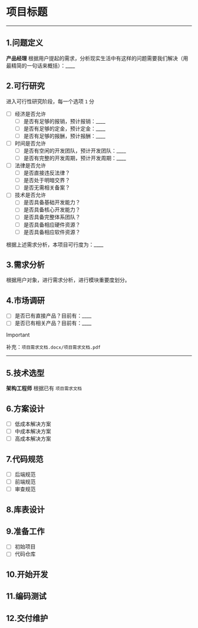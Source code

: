# 项目标题

---

## 1.问题定义

**产品经理** 根据用户提起的需求，分析现实生活中有这样的问题需要我们解决（用最精简的一句话来概括）：____

## 2.可行研究

进入可行性研究阶段，每一个选项 `1` 分

- [ ] 经济是否允许
  - [ ] 是否有足够的报销，预计报销：____
  - [ ] 是否有足够的定金，预计定金：____
  - [ ] 是否有足够的报酬，预计报酬：____
- [ ] 时间是否允许
  - [ ] 是否有空闲的开发团队，预计开发团队：____
  - [ ] 是否有完整的开发周期，预计开发周期：____
- [ ] 法律是否允许
  - [ ] 是否直接违反法律？
  - [ ] 是否处于明暗交界？
  - [ ] 是否无需相关备案？
- [ ] 技术是否允许
  - [ ] 是否具备基础开发能力？
  - [ ] 是否具备核心开发能力？
  - [ ] 是否具备完整体系团队？
  - [ ] 是否具备相应硬件资源？
  - [ ] 是否具备相应软件资源？

根据上述需求分析，本项目可行度为：____

## 3.需求分析

根据用户对象，进行需求分析，进行模块重要度划分。

## 4.市场调研

- [ ] 是否已有直接产品？目前有：____
- [ ] 是否已有相关产品？目前有：____

> [!IMPORTANT]
>
> 补充：`项目需求文档.docx/项目需求文档.pdf`

---

## 5.技术选型

**架构工程师** 根据已有 `项目需求文档` 

## 6.方案设计

- [ ] 低成本解决方案
- [ ] 中成本解决方案
- [ ] 高成本解决方案

## 7.代码规范

- [ ] 后端规范
- [ ] 前端规范
- [ ] 审查规范

## 8.库表设计



## 9.准备工作 

- [ ] 初始项目
- [ ] 代码仓库

## 10.开始开发



## 11.编码测试



## 12.交付维护

